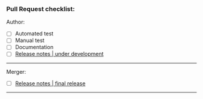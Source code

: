 ### Pull Request checklist:

Author:
- [ ] Automated test
- [ ] Manual test
- [ ] Documentation
- [ ] [Release notes | under development](https://sgjira.atlassian.net/wiki/spaces/ML/pages/13873304/Release+notes)
---
Merger:
- [ ] [Release notes | final release](https://sgjira.atlassian.net/wiki/spaces/ML/pages/13873304/Release+notes)
---
